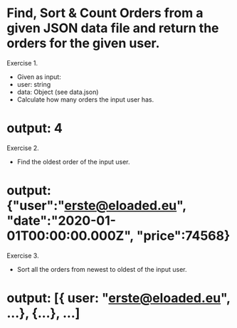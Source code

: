 # Find, Sort & Count Orders from a given JSON data file and return the orders for the given user. 

Exercise 1.

  - Given as input:
  - user: string
  - data: Object (see data.json)
  - Calculate how many orders the input user has.
  
  # output: 4

Exercise 2.

  - Find the oldest order of the input user.
  
 # output: {"user":"erste@eloaded.eu", "date":"2020-01-01T00:00:00.000Z", "price":74568}

Exercise 3.

  - Sort all the orders from newest to oldest of the input user.
  
 # output: [{ user: "erste@eloaded.eu", ...}, {...}, ...]
